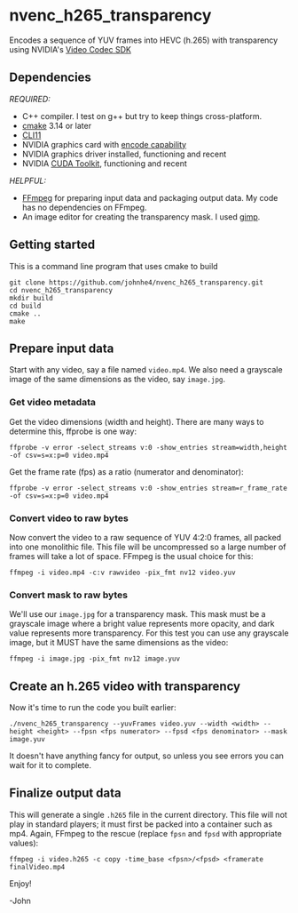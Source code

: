 # nvenc_h265_transparency
Encodes a sequence of YUV frames into HEVC (h.265) with transparency using NVIDIA's [Video Codec SDK](https://developer.nvidia.com/nvidia-video-codec-SDK)

## Dependencies
*REQUIRED:*
- C++ compiler. I test on g++ but try to keep things cross-platform.
- [cmake](https://cmake.org) 3.14 or later
- [CLI11](https://github.com/CLIUtils/CLI11)
- NVIDIA graphics card with [encode capability](https://developer.nvidia.com/video-encode-and-decode-gpu-support-matrix-new)
- NVIDIA graphics driver installed, functioning and recent
- NVIDIA [CUDA Toolkit](https://developer.nvidia.com/cuda-toolkit), functioning and recent

*HELPFUL:*
 - [FFmpeg](https://ffmpeg.org) for preparing input data and packaging output data. My code has no dependencies on FFmpeg.
 - An image editor for creating the transparency mask. I used [gimp](https://www.gimp.org).

## Getting started
This is a command line program that uses cmake to build

```
git clone https://github.com/johnhe4/nvenc_h265_transparency.git
cd nvenc_h265_transparency
mkdir build
cd build
cmake ..
make
```

## Prepare input data
Start with any video, say a file named `video.mp4`. We also need a grayscale image of the same dimensions as the video, say `image.jpg`.

### Get video metadata
Get the video dimensions (width and height).
There are many ways to determine this, ffprobe is one way:

`ffprobe -v error -select_streams v:0 -show_entries stream=width,height -of csv=s=x:p=0 video.mp4`

Get the frame rate (fps) as a ratio (numerator and denominator):

`ffprobe -v error -select_streams v:0 -show_entries stream=r_frame_rate -of csv=s=x:p=0 video.mp4`

### Convert video to raw bytes
Now convert the video to a raw sequence of YUV 4:2:0 frames, all packed into one monolithic file.
This file will be uncompressed so a large number of frames will take a lot of space.
FFmpeg is the usual choice for this:

`ffmpeg -i video.mp4 -c:v rawvideo -pix_fmt nv12 video.yuv`

### Convert mask to raw bytes
We'll use our `image.jpg` for a transparency mask. This mask must be a grayscale image where a bright value represents more opacity, and dark value represents more transparency.
For this test you can use any grayscale image, but it MUST have the same dimensions as the video:

`ffmpeg -i image.jpg -pix_fmt nv12 image.yuv`

## Create an h.265 video with transparency
Now it's time to run the code you built earlier:

`./nvenc_h265_transparency --yuvFrames video.yuv --width <width> --height <height> --fpsn <fps numerator> --fpsd <fps denominator> --mask image.yuv`

It doesn't have anything fancy for output, so unless you see errors you can wait for it to complete.

## Finalize output data
This will generate a single `.h265` file in the current directory. 
This file will not play in standard players; it must first be packed into a container such as mp4.
Again, FFmpeg to the rescue (replace `fpsn` and `fpsd` with appropriate values):

`ffmpeg -i video.h265 -c copy -time_base <fpsn>/<fpsd> <framerate finalVideo.mp4`

Enjoy!

-John
